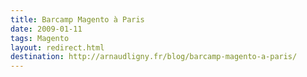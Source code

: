 ```yaml
---
title: Barcamp Magento à Paris
date: 2009-01-11
tags: Magento
layout: redirect.html
destination: http://arnaudligny.fr/blog/barcamp-magento-a-paris/
---
```

